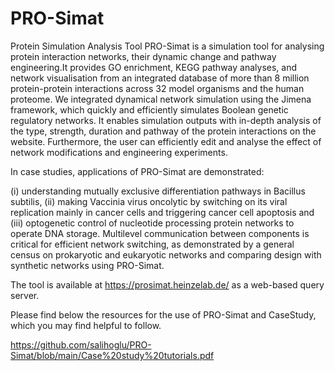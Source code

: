 # PRO-Simat
Protein Simulation Analysis Tool
PRO-Simat is a simulation tool for analysing protein interaction networks, 
their dynamic change and pathway engineering.It provides GO enrichment, 
KEGG pathway analyses, and network visualisation from an integrated database of more than 
8 million protein-protein interactions across 32 model organisms and the human proteome.
We integrated dynamical network simulation using the Jimena framework, 
which quickly and efficiently simulates Boolean genetic regulatory networks.
It enables simulation outputs with in-depth analysis of the type, 
strength, duration and pathway of the protein interactions on the website.
Furthermore, the user can efficiently edit and analyse the effect of network modifications and 
engineering experiments.

In case studies, applications of PRO-Simat are demonstrated: 

(i) understanding mutually exclusive differentiation pathways in Bacillus subtilis, 
(ii) making Vaccinia virus oncolytic by switching on its viral replication mainly in cancer
cells and triggering cancer cell apoptosis and 
(iii) optogenetic control of nucleotide processing protein networks to operate DNA storage.
Multilevel communication between components is critical for efficient network switching, 
as demonstrated by a general census on prokaryotic and eukaryotic networks and comparing 
design with synthetic networks using PRO-Simat. 

The tool is available at https://prosimat.heinzelab.de/ as a web-based query server. 

Please find below the resources for the use of PRO-Simat and CaseStudy, 
which you may find helpful to follow. 

https://github.com/salihoglu/PRO-Simat/blob/main/Case%20study%20tutorials.pdf
